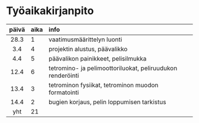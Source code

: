 # Työaikakirjanpito

| päivä | aika | info  |
| :----:|:-----| :-----|
| 28.3 |  1   | vaatimusmäärittelyn luonti |
| 3.4 |  4   | projektin alustus, päävalikko |
| 4.4 |  5   | päävalikon painikkeet, pelisilmukka |
| 12.4 |  6   | tetromino- ja pelimoottoriluokat, peliruudukon renderöinti |
| 13.4 |  3   | tetrominon fysiikat, tetrominon muodon formatointi |
| 14.4 |  2   | bugien korjaus, pelin loppumisen tarkistus |
| yht   | 21 | | 
